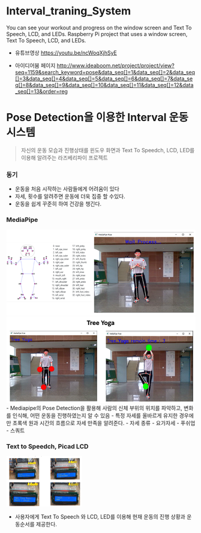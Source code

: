 # Interval_traning_System
You can see your workout and progress on the window screen and Text To Speech, LCD, and LEDs. Raspberry Pi project that uses a window screen, Text To Speech, LCD, and LEDs.

- 유튜브영상
https://youtu.be/ncWoqXjhSyE

- 아이디어붐 페이지
http://www.ideaboom.net/project/project/view?seq=1159&search_keyword=pose&data_seq[]=1&data_seq[]=2&data_seq[]=3&data_seq[]=4&data_seq[]=5&data_seq[]=6&data_seq[]=7&data_seq[]=8&data_seq[]=9&data_seq[]=10&data_seq[]=11&data_seq[]=12&data_seq[]=13&order=reg
# Pose Detection을 이용한 Interval 운동 시스템

> 자신의 운동 모습과 진행상태를 윈도우 화면과 Text To Speedch, LCD, LED를 이용해 알려주는 라즈베리파이 프로젝트
> 

### 동기

- 운동을 처음 시작하는 사람들에게 어려움이 있다
- 자세, 횟수를 알려주면 운동에 더욱 집중 할 수있다.
- 운동을 쉽게 꾸준히 하여 건강을 챙긴다.

### MediaPipe
<img src = "images/mediapipe.png">
<img src = "images/PoseIndicate.png">
- Mediapipe의 Pose Detection을 활용해 사람의 신체 부위의 위치를 파악하고, 변화를 인식해, 어떤 운동을 진행하였는지 알 수 있음
- 특정 자세를 올바르게 유지한 경우에만 초록색 원과 시간의 흐름으로 자세 만족을 알려준다.
- 자세 종류
    - 요가자세
    - 푸쉬업
    - 스쿼트

### Text to Speedch, Picad LCD
<img src = "images/LCD.png"
     width = 40%
     height = 40%
     >
- 사용자에게 Text To Speech 와 LCD, LED를 이용해 현재 운동의 진행 상황과 운동순서를 제공한다.
